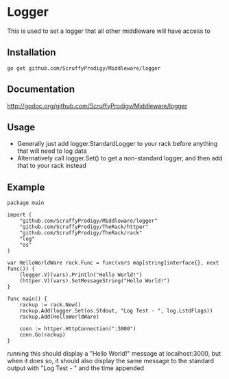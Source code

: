 # Logger
This is used to set a logger that all other middleware will have access to

## Installation
`go get github.com/ScruffyProdigy/Middleware/logger`

## Documentation
http://godoc.org/github.com/ScruffyProdigy/Middleware/logger

## Usage

* Generally just add logger.StandardLogger to your rack before anything that will need to log data
* Alternatively call logger.Set() to get a non-standard logger, and then add that to your rack instead

## Example

	package main

	import (
		"github.com/ScruffyProdigy/Middleware/logger"
		"github.com/ScruffyProdigy/TheRack/httper"
		"github.com/ScruffyProdigy/TheRack/rack"
		"log"
		"os"
	)

	var HelloWorldWare rack.Func = func(vars map[string]interface{}, next func()) {
		(logger.V)(vars).Println("Hello World!")
		(httper.V)(vars).SetMessageString("Hello World!")
	}

	func main() {
		rackup := rack.New()
		rackup.Add(logger.Set(os.Stdout, "Log Test - ", log.LstdFlags))
		rackup.Add(HelloWorldWare)

		conn := httper.HttpConnection(":3000")
		conn.Go(rackup)
	}
	
	
running this should display a "Hello World!" message at localhost:3000, but when it does so, it should also display the same message to the standard output with "Log Test - " and the time appended